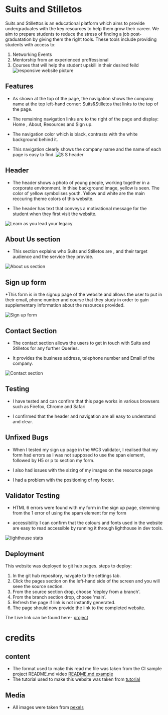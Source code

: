 # Suits and Stilletos 

Suits and Stillettos is an educational platform which aims to provide undergraduates with the key resources to help them grow their career. We aim to prepare students to reduce the stress of finding a job post-graduatation by giving them the right tools. These tools include providing students with access to:

1. Networking Events
2. Mentorship from an experienced proffessional
3. Courses that will help the student upskill in their desired feild 
 ![responsive website picture](https://user-images.githubusercontent.com/110638513/193242978-de96b67b-adb1-4b0b-8aff-e050d4df29d8.jpg)

## Features

* As shown at the top of the page, the navigation shows the company name at the top left-hand corner: Suits&Stilletos that links to the top of the page.

* The remaining navigation links are to the right of the page and display: Home , About, Resources and Sign up.

* The navigation color which is black, contrasts with the white background behind it.

* This navigation clearly shows the company name and the name of each page is easy to find.
![S S header](https://user-images.githubusercontent.com/110638513/193243566-8e6adfbf-b801-4ddd-a3d2-05e857351a84.jpg)

 ## Header 
 
 * The header shows a photo of young people, working together in a corporate environment. In thise background image, yellow is seen. The color of yellow symbolises youth. Yellow and white are the main reccuring theme colors of this website.

 * The header has text that conveys a motivational message for the student when they first visit the website.

 ![Learn as you lead your legacy ](https://user-images.githubusercontent.com/110638513/193243910-1677e7b0-10f4-4fd7-9dfd-1bb4aa3ee8b7.jpg)


 ## About Us section

 * This section explains who Suits and Stilletos are , and their target audience and the service they provide.

![About us section](https://user-images.githubusercontent.com/110638513/193244074-d41231c4-b179-4cbb-bdc1-d88d6ddd3f36.jpg)
 ## Sign up form

 *This form is in the signup page of the website and allows the user to put in their email, phone number and course that they study in order to gain supplementary information about the resources provided.

![Sign up form](https://user-images.githubusercontent.com/110638513/193244301-4985504b-a01d-45a5-8ccd-4c91d0d54e73.jpg)

 ## Contact Section

* The contact section allows the users to get in touch with Suits and Stilletos for any further Queries.

* It provides the business address, telephone number and Email of the company.

![Contact section](https://user-images.githubusercontent.com/110638513/193244440-13b38927-b973-4ca5-9f34-c22e17ca874a.jpg)

## Testing

* I have tested and can confirm that this page works in various browsers such as Firefox, Chrome and Safari

* I confirmed that the header and navigation are all easy to understand and clear.


## Unfixed Bugs
* When I tested my sign up page in the WC3 validator, I realised that my form had errors as I was not supposed to use the span element, followed by H5 or p to section my form.

* I also had issues with the sizing of my images on the resource page

* I had a problem with the positioning of my footer.

## Validator Testing

* HTML 
 6 errors were found with my form in the sign up page, stemming from the 1 error of using the spam element for my form

* accessibility
 I can confirm that the colours and fonts used in the website are easy to read accessible by running it through lighthouse in dev tools.
 
 ![lighthouse stats](https://user-images.githubusercontent.com/110638513/193245540-685b7d42-41fc-4ffe-af19-8e2e1d106065.jpg)

## Deployment
This website was deployed to git hub pages.
steps to deploy:

1. In the git hub repository, navgate to the settings tab.
2. Click the pages section on the left-hand side of the screen and you will seee the source section.
3. From the source section drop, choose 'deploy from a branch'.
4. From the branch section drop, choose 'main'.
5. Refresh the page if link is not instantly generated.
6. The page should now provide the link to the completed website.


The Live link can be found here- [project](https://damidaramola.github.io/Suits-and-Stilletos/)

# credits 

## content 

* The format used to make this read me file was taken from the CI sample project README.md video [README.md example](https://learn.codeinstitute.net/courses/course-v1:CodeInstitute+CSSE_PAGPPF+2021_Q2/courseware/66cf361c769a41d496f5001fae6f9be7/3b5cd5dc8313462aa5975a3c9b9a1a3c/)
* The tutorial used to make this website was taken from [tutorial](https://www.youtube.com/watch?v=oYRda7UtuhA&t=25s)

## Media 
* All images were taken from [pexels](https://www.pexels.com/)





